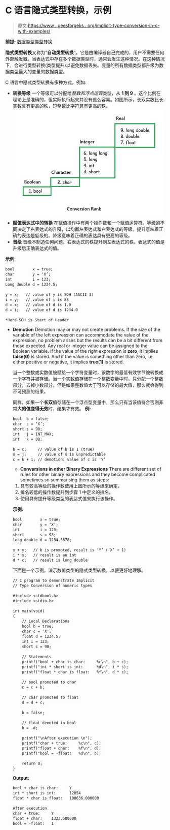 # C 语言隐式类型转换，示例

> 原文:[https://www . geesforgeks . org/implicit-type-conversion-in-c-with-examples/](https://www.geeksforgeeks.org/implicit-type-conversion-in-c-with-examples/)

**前提:** [数据类型](https://www.geeksforgeeks.org/data-types-in-c/)[类型转换](https://www.geeksforgeeks.org/type-conversion-c/)

**隐式类型转换**又称为“**自动类型转换**”。它是由编译器自己完成的，用户不需要任何外部触发器。当表达式中存在多个数据类型时，通常会发生这种情况。在这种情况下，会进行类型转换(类型提升)以避免数据丢失。变量的所有数据类型都升级为数据类型最大的变量的数据类型。

C 语言中隐式类型转换有多种方式，例如:

*   **转换等级**
    一个等级可以分配给*整数和浮点运算*类型，从 **1 到 9** 。这个比例在理论上是准确的，但实际执行起来并没有这么容易。如图所示，长双实数比长实数具有更高的秩，短整数比字符具有更高的秩。
    [![](img/a3a596537a8927dd89252c65e71e1709.png)](https://media.geeksforgeeks.org/wp-content/uploads/20191112133243/Conversion.jpg)
*   **赋值表达式中的转换**
    在赋值操作中有两个操作数和一个赋值运算符。等级的不同决定了右表达式的升降，以均衡左表达式和右表达式的等级。提升意味着正确的表达是低级的。降级意味着正确的表达具有更高的等级。
*   **晋级**
    晋级不制造任何问题。右表达式的秩提升到左表达式的秩。表达式的值是升级后正确表达式的值。

**示例:**

```
bool        x = true;
char        y = ‘X’;
int         i = 123;
Long double d = 1234.5;

y = x;   // value of y is SOH (ASCII 1)
i = y;   // value of i is 88
d = x;   // value of d is 1.0
d = i;   // value of d is 1234.0

*Here SOH is Start of Header

```

*   **Demotion**
    Demotion may or may not create problems. If the size of the variable of the left expression can accommodate the value of the expression, no problem arises but the results can be a bit different from those expected. Any real or integer value can be assigned to the Boolean variable. If the value of the right expression is **zero**, it implies **false(0)** is stored. And if the value is something other than zero, i.e. either positive or negative, it implies **true(1)** is stored.

    当一个整数或实数值被赋给一个字符变量时，该数字的最低有效字节被转换成一个字符并被存储。当一个实数值存储在一个整数变量中时，只分配一个整数部分，去掉小数部分。但是如果整数值大于可以存储的最大值，那么就会得到不可预测的结果。

    同样，如果一个**长双**值存储在一个浮点型变量中，那么只有当该值符合否则非常**大的值变得无效**时，结果才有效。
    **例:**

    ```
    bool  b = false;
    char  c = ‘X’;
    short s = 98;
    int   j = INT_MAX;
    int   k = 88;

    b = c;     // value of b is 1 (true)
    s = j;     // value of s is unpredictable
    c = k + 1; // demotion: value of c is ‘Y’

    ```

    *   **Conversions in other Binary Expressions**
    There are different set of rules for other binary expressions and they become complicated sometimes so summarising them as steps:
    1.  具有较高等级的操作数使用上图所示的等级来确定。
    2.  排名较低的操作数提升到步骤 1 中定义的排名。
    3.  使用具有提升等级类型的表达式值来执行该操作。

    **示例:**

    ```
    bool        x = true;
    char        y = ‘X’;
    int         i = 123;
    short       s = 98;
    long double d = 1234.5678;

    x + y;   // b is promoted, result is ‘Y’ (‘X’ + 1)
    i * s;   // result is an int
    d * c;   // result is long double

    ```

    下面是一个示例，演示数值类型的隐式类型转换，以便更好地理解。

    ```
    // C program to demonstrate Implicit
    // Type Conversion of numeric types

    #include <stdbool.h>
    #include <stdio.h>

    int main(void)
    {
        // Local Declarations
        bool b = true;
        char c = 'X';
        float d = 1234.5;
        int i = 123;
        short s = 98;

        // Statements
        printf("bool + char is char:     %c\n", b + c);
        printf("int * short is int:      %d\n", i * s);
        printf("float * char is float:   %f\n", d * c);

        // bool promoted to char
        c = c + b;

        // char promoted to float
        d = d + c;

        b = false;

        // float demoted to bool
        b = -d;

        printf("\nAfter execution \n");
        printf("char + true:     %c\n", c);
        printf("float + char:    %f\n", d);
        printf("bool = -float:   %d\n", b);

        return 0;
    }
    ```

    **Output:**

    ```
    bool + char is char:     Y
    int * short is int:      12054
    float * char is float:   108636.000000

    After execution 
    char + true:     Y
    float + char:    1323.500000
    bool = -float:   1

    ```